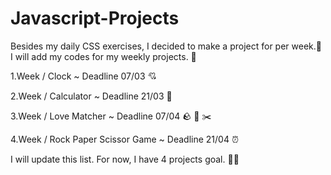 # Javascript-Projects

Besides my daily CSS exercises, I decided to make a project for per week.🚀 I will add my codes for my weekly projects. 🙌

1.Week / Clock ~ Deadline 07/03 💘


2.Week / Calculator ~ Deadline 21/03 🧮


3.Week / Love Matcher ~ Deadline 07/04 🪨 📃 ✂️


4.Week / Rock Paper Scissor Game   ~ Deadline 21/04 ⏰


I will update this list. For now, I have 4 projects goal. 💪🦩
